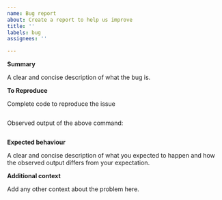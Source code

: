 ```yaml
---
name: Bug report
about: Create a report to help us improve
title: ''
labels: bug
assignees: ''

---
```


**Summary**

A clear and concise description of what the bug is.

**To Reproduce**

Complete code to reproduce the issue

```python

```

Observed output of the above command:

```
```

**Expected behaviour**

A clear and concise description of what you expected to happen and how the observed output differs from your expectation.

**Additional context**

Add any other context about the problem here.
